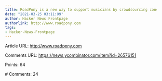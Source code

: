 ```yaml
---
title: RoadPony is a new way to support musicians by crowdsourcing concerts
date: "2021-03-25 03:11:09"
author: Hacker News Frontpage
authorlink: http://www.roadpony.com
tags:
- Hacker-News-Frontpage
---
```


<p>Article URL: <a href="http://www.roadpony.com">http://www.roadpony.com</a></p>
<p>Comments URL: <a href="https://news.ycombinator.com/item?id=26576151">https://news.ycombinator.com/item?id=26576151</a></p>
<p>Points: 64</p>
<p># Comments: 24</p>
